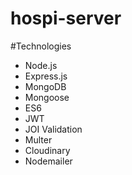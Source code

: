 # hospi-server

#Technologies

- Node.js
- Express.js
- MongoDB
- Mongoose
- ES6
- JWT
- JOI Validation
- Multer
- Cloudinary
- Nodemailer
